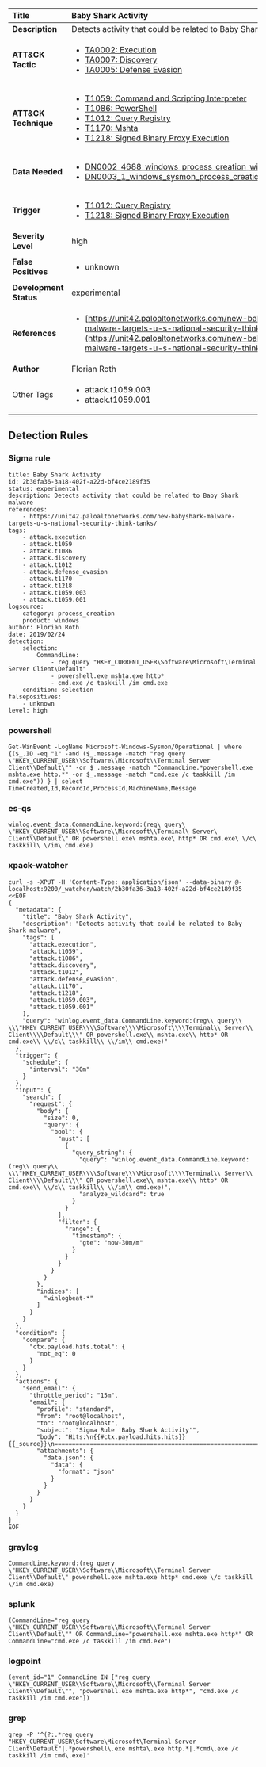 | Title                    | Baby Shark Activity       |
|:-------------------------|:------------------|
| **Description**          | Detects activity that could be related to Baby Shark malware |
| **ATT&amp;CK Tactic**    |  <ul><li>[TA0002: Execution](https://attack.mitre.org/tactics/TA0002)</li><li>[TA0007: Discovery](https://attack.mitre.org/tactics/TA0007)</li><li>[TA0005: Defense Evasion](https://attack.mitre.org/tactics/TA0005)</li></ul>  |
| **ATT&amp;CK Technique** | <ul><li>[T1059: Command and Scripting Interpreter](https://attack.mitre.org/techniques/T1059)</li><li>[T1086: PowerShell](https://attack.mitre.org/techniques/T1086)</li><li>[T1012: Query Registry](https://attack.mitre.org/techniques/T1012)</li><li>[T1170: Mshta](https://attack.mitre.org/techniques/T1170)</li><li>[T1218: Signed Binary Proxy Execution](https://attack.mitre.org/techniques/T1218)</li></ul>  |
| **Data Needed**          | <ul><li>[DN0002_4688_windows_process_creation_with_commandline](../Data_Needed/DN0002_4688_windows_process_creation_with_commandline.md)</li><li>[DN0003_1_windows_sysmon_process_creation](../Data_Needed/DN0003_1_windows_sysmon_process_creation.md)</li></ul>  |
| **Trigger**              | <ul><li>[T1012: Query Registry](../Triggers/T1012.md)</li><li>[T1218: Signed Binary Proxy Execution](../Triggers/T1218.md)</li></ul>  |
| **Severity Level**       | high |
| **False Positives**      | <ul><li>unknown</li></ul>  |
| **Development Status**   | experimental |
| **References**           | <ul><li>[https://unit42.paloaltonetworks.com/new-babyshark-malware-targets-u-s-national-security-think-tanks/](https://unit42.paloaltonetworks.com/new-babyshark-malware-targets-u-s-national-security-think-tanks/)</li></ul>  |
| **Author**               | Florian Roth |
| Other Tags           | <ul><li>attack.t1059.003</li><li>attack.t1059.001</li></ul> | 

## Detection Rules

### Sigma rule

```
title: Baby Shark Activity
id: 2b30fa36-3a18-402f-a22d-bf4ce2189f35
status: experimental
description: Detects activity that could be related to Baby Shark malware
references:
    - https://unit42.paloaltonetworks.com/new-babyshark-malware-targets-u-s-national-security-think-tanks/
tags:
    - attack.execution
    - attack.t1059
    - attack.t1086
    - attack.discovery
    - attack.t1012
    - attack.defense_evasion
    - attack.t1170
    - attack.t1218
    - attack.t1059.003
    - attack.t1059.001
logsource:
    category: process_creation
    product: windows
author: Florian Roth
date: 2019/02/24
detection:
    selection:
        CommandLine:
            - reg query "HKEY_CURRENT_USER\Software\Microsoft\Terminal Server Client\Default"
            - powershell.exe mshta.exe http*
            - cmd.exe /c taskkill /im cmd.exe
    condition: selection
falsepositives:
    - unknown
level: high

```





### powershell
    
```
Get-WinEvent -LogName Microsoft-Windows-Sysmon/Operational | where {($_.ID -eq "1" -and ($_.message -match "reg query \"HKEY_CURRENT_USER\\Software\\Microsoft\\Terminal Server Client\\Default\"" -or $_.message -match "CommandLine.*powershell.exe mshta.exe http.*" -or $_.message -match "cmd.exe /c taskkill /im cmd.exe")) } | select TimeCreated,Id,RecordId,ProcessId,MachineName,Message
```


### es-qs
    
```
winlog.event_data.CommandLine.keyword:(reg\ query\ \"HKEY_CURRENT_USER\\Software\\Microsoft\\Terminal\ Server\ Client\\Default\" OR powershell.exe\ mshta.exe\ http* OR cmd.exe\ \/c\ taskkill\ \/im\ cmd.exe)
```


### xpack-watcher
    
```
curl -s -XPUT -H 'Content-Type: application/json' --data-binary @- localhost:9200/_watcher/watch/2b30fa36-3a18-402f-a22d-bf4ce2189f35 <<EOF
{
  "metadata": {
    "title": "Baby Shark Activity",
    "description": "Detects activity that could be related to Baby Shark malware",
    "tags": [
      "attack.execution",
      "attack.t1059",
      "attack.t1086",
      "attack.discovery",
      "attack.t1012",
      "attack.defense_evasion",
      "attack.t1170",
      "attack.t1218",
      "attack.t1059.003",
      "attack.t1059.001"
    ],
    "query": "winlog.event_data.CommandLine.keyword:(reg\\ query\\ \\\"HKEY_CURRENT_USER\\\\Software\\\\Microsoft\\\\Terminal\\ Server\\ Client\\\\Default\\\" OR powershell.exe\\ mshta.exe\\ http* OR cmd.exe\\ \\/c\\ taskkill\\ \\/im\\ cmd.exe)"
  },
  "trigger": {
    "schedule": {
      "interval": "30m"
    }
  },
  "input": {
    "search": {
      "request": {
        "body": {
          "size": 0,
          "query": {
            "bool": {
              "must": [
                {
                  "query_string": {
                    "query": "winlog.event_data.CommandLine.keyword:(reg\\ query\\ \\\"HKEY_CURRENT_USER\\\\Software\\\\Microsoft\\\\Terminal\\ Server\\ Client\\\\Default\\\" OR powershell.exe\\ mshta.exe\\ http* OR cmd.exe\\ \\/c\\ taskkill\\ \\/im\\ cmd.exe)",
                    "analyze_wildcard": true
                  }
                }
              ],
              "filter": {
                "range": {
                  "timestamp": {
                    "gte": "now-30m/m"
                  }
                }
              }
            }
          }
        },
        "indices": [
          "winlogbeat-*"
        ]
      }
    }
  },
  "condition": {
    "compare": {
      "ctx.payload.hits.total": {
        "not_eq": 0
      }
    }
  },
  "actions": {
    "send_email": {
      "throttle_period": "15m",
      "email": {
        "profile": "standard",
        "from": "root@localhost",
        "to": "root@localhost",
        "subject": "Sigma Rule 'Baby Shark Activity'",
        "body": "Hits:\n{{#ctx.payload.hits.hits}}{{_source}}\n================================================================================\n{{/ctx.payload.hits.hits}}",
        "attachments": {
          "data.json": {
            "data": {
              "format": "json"
            }
          }
        }
      }
    }
  }
}
EOF

```


### graylog
    
```
CommandLine.keyword:(reg query \"HKEY_CURRENT_USER\\Software\\Microsoft\\Terminal Server Client\\Default\" powershell.exe mshta.exe http* cmd.exe \/c taskkill \/im cmd.exe)
```


### splunk
    
```
(CommandLine="reg query \"HKEY_CURRENT_USER\\Software\\Microsoft\\Terminal Server Client\\Default\"" OR CommandLine="powershell.exe mshta.exe http*" OR CommandLine="cmd.exe /c taskkill /im cmd.exe")
```


### logpoint
    
```
(event_id="1" CommandLine IN ["reg query \"HKEY_CURRENT_USER\\Software\\Microsoft\\Terminal Server Client\\Default\"", "powershell.exe mshta.exe http*", "cmd.exe /c taskkill /im cmd.exe"])
```


### grep
    
```
grep -P '^(?:.*reg query "HKEY_CURRENT_USER\Software\Microsoft\Terminal Server Client\Default"|.*powershell\.exe mshta\.exe http.*|.*cmd\.exe /c taskkill /im cmd\.exe)'
```



